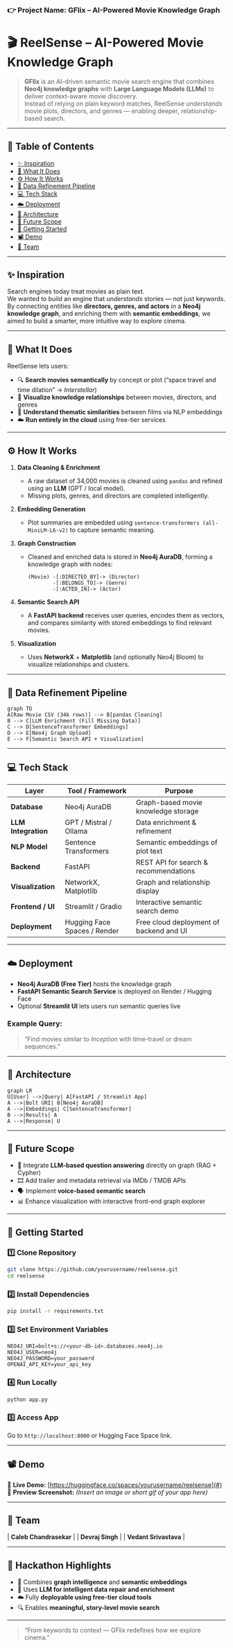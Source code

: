 ### 👉 **Project Name: GFlix – AI-Powered Movie Knowledge Graph**

# 🎬 ReelSense – AI-Powered Movie Knowledge Graph

> **GFlix** is an AI-driven semantic movie search engine that combines **Neo4j knowledge graphs** with **Large Language Models (LLMs)** to deliver context-aware movie discovery.  
> Instead of relying on plain keyword matches, ReelSense *understands* movie plots, directors, and genres — enabling deeper, relationship-based search.

---

## 🧩 Table of Contents
- [✨ Inspiration](#-inspiration)
- [🧠 What It Does](#-what-it-does)
- [⚙️ How It Works](#️-how-it-works)
- [🧹 Data Refinement Pipeline](#-data-refinement-pipeline)
- [💻 Tech Stack](#-tech-stack)
- [☁️ Deployment](#-deployment)
- [🧩 Architecture](#-architecture)
- [🎯 Future Scope](#-future-scope)
- [🚀 Getting Started](#-getting-started)
- [📽️ Demo](#️-demo)
- [👥 Team](#-team)

---

## ✨ Inspiration

Search engines today treat movies as plain text.  
We wanted to build an engine that *understands* stories — not just keywords.  
By connecting entities like **directors, genres, and actors** in a **Neo4j knowledge graph**, and enriching them with **semantic embeddings**, we aimed to build a smarter, more intuitive way to explore cinema.

---

## 🧠 What It Does

ReelSense lets users:
- 🔍 **Search movies semantically** by concept or plot (“space travel and time dilation” → *Interstellar*)
- 🧩 **Visualize knowledge relationships** between movies, directors, and genres
- 🧠 **Understand thematic similarities** between films via NLP embeddings
- ☁️ **Run entirely in the cloud** using free-tier services

---

## ⚙️ How It Works

1. **Data Cleaning & Enrichment**
   - A raw dataset of 34,000 movies is cleaned using `pandas` and refined using an **LLM** (GPT / local model).
   - Missing plots, genres, and directors are completed intelligently.

2. **Embedding Generation**
   - Plot summaries are embedded using `sentence-transformers (all-MiniLM-L6-v2)` to capture semantic meaning.

3. **Graph Construction**
   - Cleaned and enriched data is stored in **Neo4j AuraDB**, forming a knowledge graph with nodes:
     ```
     (Movie) -[:DIRECTED_BY]-> (Director)
             -[:BELONGS_TO]-> (Genre)
             -[:ACTED_IN]-> (Actor)
     ```

4. **Semantic Search API**
   - A **FastAPI backend** receives user queries, encodes them as vectors, and compares similarity with stored embeddings to find relevant movies.

5. **Visualization**
   - Uses **NetworkX** + **Matplotlib** (and optionally Neo4j Bloom) to visualize relationships and clusters.

---

## 🧹 Data Refinement Pipeline

```mermaid
graph TD
A[Raw Movie CSV (34k rows)] --> B[pandas Cleaning]
B --> C[LLM Enrichment (Fill Missing Data)]
C --> D[SentenceTransformer Embeddings]
D --> E[Neo4j Graph Upload]
E --> F[Semantic Search API + Visualization]
````

---

## 💻 Tech Stack

| Layer               | Tool / Framework             | Purpose                                 |
| ------------------- | ---------------------------- | --------------------------------------- |
| **Database**        | Neo4j AuraDB                 | Graph-based movie knowledge storage     |
| **LLM Integration** | GPT / Mistral / Ollama       | Data enrichment & refinement            |
| **NLP Model**       | Sentence Transformers        | Semantic embeddings of plot text        |
| **Backend**         | FastAPI                      | REST API for search & recommendations   |
| **Visualization**   | NetworkX, Matplotlib         | Graph and relationship display          |
| **Frontend / UI**   | Streamlit / Gradio           | Interactive semantic search demo        |
| **Deployment**      | Hugging Face Spaces / Render | Free cloud deployment of backend and UI |

---

## ☁️ Deployment

* **Neo4j AuraDB (Free Tier)** hosts the knowledge graph
* **FastAPI Semantic Search Service** is deployed on Render / Hugging Face
* Optional **Streamlit UI** lets users run semantic queries live

### Example Query:

> “Find movies similar to *Inception* with time-travel or dream sequences.”

---

## 🧩 Architecture

```mermaid
graph LR
U[User] -->|Query| A[FastAPI / Streamlit App]
A -->|Bolt URI| B[Neo4j AuraDB]
A -->|Embeddings| C[SentenceTransformer]
B -->|Results| A
A -->|Response| U
```

---

## 🎯 Future Scope

* 🧬 Integrate **LLM-based question answering** directly on graph (RAG + Cypher)
* 🎞️ Add trailer and metadata retrieval via IMDb / TMDB APIs
* 🗣️ Implement **voice-based semantic search**
* 📊 Enhance visualization with interactive front-end graph explorer

---

## 🚀 Getting Started

### 1️⃣ Clone Repository

```bash
git clone https://github.com/yourusername/reelsense.git
cd reelsense
```

### 2️⃣ Install Dependencies

```bash
pip install -r requirements.txt
```

### 3️⃣ Set Environment Variables

```
NEO4J_URI=bolt+s://<your-db-id>.databases.neo4j.io
NEO4J_USER=neo4j
NEO4J_PASSWORD=your_password
OPENAI_API_KEY=your_api_key
```

### 4️⃣ Run Locally

```bash
python app.py
```

### 5️⃣ Access App

Go to `http://localhost:8000` or Hugging Face Space link.

---

## 📽️ Demo

🎥 **Live Demo:** [https://huggingface.co/spaces/yourusername/reelsense](#)
📸 **Preview Screenshot:**
*(Insert an image or short gif of your app here)*

---

## 👥 Team

| **Caleb Chandrasekar** | 
| **Devraj Singh**       | 
| **Vedant Srivastava**  | 

---

## 🏁 Hackathon Highlights

* 🧩 Combines **graph intelligence** and **semantic embeddings**
* 🧠 Uses **LLM for intelligent data repair and enrichment**
* ☁️ Fully **deployable using free-tier cloud tools**
* 🔍 Enables **meaningful, story-level movie search**

---

> “From keywords to context — GFlix redefines how we explore cinema.”

```
